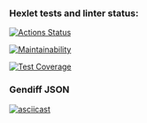 ### Hexlet tests and linter status:

[![Actions Status](https://github.com/hal-ras/frontend-project-46/actions/workflows/hexlet-check.yml/badge.svg)](https://github.com/hal-ras/frontend-project-46/actions)

[![Maintainability](https://api.codeclimate.com/v1/badges/f5a5e9d495f557593ddc/maintainability)](https://codeclimate.com/github/hal-ras/frontend-project-46/maintainability)

[![Test Coverage](https://api.codeclimate.com/v1/badges/f5a5e9d495f557593ddc/test_coverage)](https://codeclimate.com/github/hal-ras/frontend-project-46/test_coverage)

### Gendiff JSON

[![asciicast](https://asciinema.org/a/wq01LvEZQNUfRKTwLIjDPNjuB.svg)](https://asciinema.org/a/wq01LvEZQNUfRKTwLIjDPNjuB)
